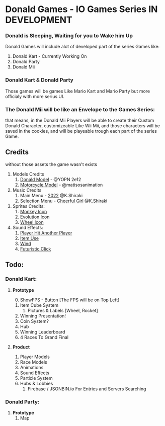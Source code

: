 # Donald Games - IO Games Series ****IN DEVELOPMENT****
### Donald is Sleeping, Waiting for you to Wake him Up

Donald Games will include alot of developed part of the series Games like:
1. Donald Kart - Currently Working On
2. Donald Party
3. Donald Mii

### Donald Kart & Donald Party 
Those games will be games Like Mario Kart and Mario Party but more officialy with more serius UI.

### The Donald Mii will be like an Envelope to the Games Series:
that means, in the Donald Mii Players will be able to create their Custom Donald Character, customizeable Like Wii Mii, and those characters will be saved in the cookies, and will be playeable trough each part of the series Game.

## Credits
without those assets the game wasn't exists
1. Models Credits
    1. [Donald Model](https://sketchfab.com/3d-models/base-mesh-low-poly-character-84cd6685487949bca626bcfc244d) - @YOPN 2e12
    2. [Motorcycle Model](https://sketchfab.com/3d-models/low-poly-motorcycle-4fc3500e04b14e73b942d85bc948c5e9) - @matisosanimation 
2. Music Credits
    1. Main Menu - [2022](https://youtu.be/jCia_eCW4ps?si=qh3TvEEyyrB6aM1F) @K.Shiraki
    2. Selection Menu - [Cheerful Girl](https://youtu.be/sPgXN2Ficso?si=Hl7dbmpIitaRj7Xv) @K.Shiraki
3. Sprites Credits:
    1. [Monkey Icon](https://game-icons.net/1x1/lorc/monkey.html)
    2. [Evolution Icon](https://thenounproject.com/browse/icons/term/evolution/)
    3. [Wheel Icon](https://www.veryicon.com/icons/transport/shopping-mall/wheel-10.html)
4. Sound Effects:
    1. [Player Hit Another Player](https://www.youtube.com/watch?v=nXVEjGZFdOQ&ab_channel=MonkeuLover)
    2. [Item Use](https://www.youtube.com/watch?v=Zdrca7wy8TQ&ab_channel=YourAverageFlushed)
    3. [Wind](https://www.youtube.com/watch?si=HNFjOK_G0K6UW5PB&v=ZD47Mhzm-CU&feature=youtu.be&ab_channel=AudioSoundEffect)
    4. [Futuristic Click](https://youtu.be/yIkM0dmPT-0?si=9k20uWkENhVVhCac)
## Todo:
### Donald Kart:
1. **Prototype**
    <!-- 1. Three Particle System -->
    0. ShowFPS - Button [The FPS will be on Top Left]
    1. Item Cube System
        1. Pictures & Labels [Wheel, Rocket]
    2. Winning Presentation!
    3. Coin System?
    4. Hub
    5. Winning Leaderboard
    6. 4 Races To Grand Final

2. **Product**
    1. Player Models
    2. Race Models
    3. Animations
    4. Sound Effects
    5. Particle System
    6. Hubs & Lobbies
        1. Firebase / JSONBIN.io For Entries and Servers Searching

### Donald Party:
1. **Prototype**
    1. Map
